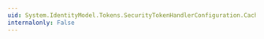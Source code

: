 ```yaml
---
uid: System.IdentityModel.Tokens.SecurityTokenHandlerConfiguration.Caches
internalonly: False
---
```

